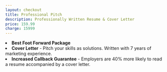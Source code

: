 ```yaml
---
layout: checkout
title: Professional Pitch
description: Professionally Written Resume & Cover Letter
price: 159.99
charge: 15999
---
```

<li><span class="checkmark bg--primary-1"> </span><b>Best Foot Forward Package</b></li>
<li><span class="checkmark bg--primary-1"> </span><b>Cover Letter</b> - Pitch your skills as solutions. Written with 7 years of marketing experience.</li>
<li><span class="checkmark bg--primary-1"> </span><b>Increased Callback Guarantee</b> - Employers are 40% more likely to read a resume accompanied by a cover letter.</li>